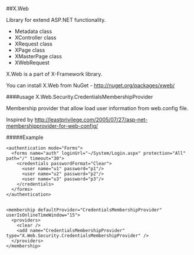 ##X.Web


Library for extend ASP.NET functionality.
- Metadata class
- XController class
- XRequest class
- XPage class
- XMasterPage class
- XWebRequest

X.Web is a part of X-Framework library.

You can install X.Web from NuGet - http://nuget.org/packages/xweb/


####usage X.Web.Security.CredentialsMembershipProvider

Membership provider that allow load user information from web.config file.

Inspired by http://leastprivilege.com/2005/07/27/asp-net-membershipprovider-for-web-config/

#####Example

    <authentication mode="Forms">
      <forms name="auth" loginUrl="~/System/Login.aspx" protection="All" path="/" timeout="30">
        <credentials passwordFormat="Clear">
          <user name="u1" password="p1"/>
          <user name="u2" password="p2"/>
          <user name="u3" password="p3"/>
        </credentials>
      </forms>
    </authentication>


    <membership defaultProvider="CredentialsMembershipProvider" userIsOnlineTimeWindow="15">
      <providers>
        <clear />
        <add name="CredentialsMembershipProvider" type="X.Web.Security.CredentialsMembershipProvider" />
      </providers>
    </membership>
